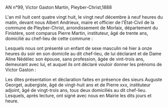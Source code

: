 AN n°99, Victor Gaston Martin, Pleyber-Christ,1888

L'an mil huit cent quatre vingt huit, le vingt neuf décembre à neuf heures du matin, devant nous Albert Andrieux, maire et officier de l'État-Civil de la commune de Pleyber-Christ, arrondissement de Morlaix, département du Finistère, sont comparus Pierre Martin, instituteur, âgé de trente ans, domicilié au chef-lieu de cette commune :

Lesquels nous ont présenté un enfant de sexe masculin né hier à onze heures du soir en son domicile au dit chef-lieu, de lui déclarant et de Dame Aline Nédélec son épouse, sans profession, âgée de vint-trois ans, demeurant avec lui, et auquel ils ont déclaré vouloir donner les prénoms de Victor Gaston :

Les dites présentation et déclaration faites en présence des sieurs Auguste Georget, aubergiste, âgé de vingt-huit ans et de Pierre xxx, instituteur adjoint, âgé de vingt-trois ans, tous deux domiciliés au dit chef-lieu. Lesquels, après lecture, ont signé avec nous en Mairie les dits jours et heure.

